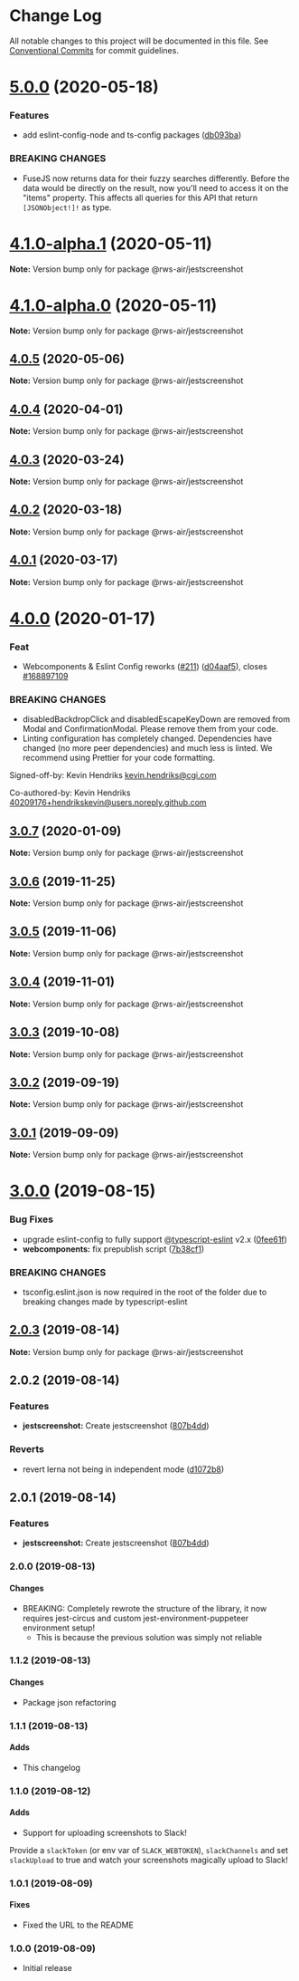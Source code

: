# Change Log

All notable changes to this project will be documented in this file.
See [Conventional Commits](https://conventionalcommits.org) for commit guidelines.

# [5.0.0](https://github.com/RWS-NL/air-node-packages/compare/@rws-air/jestscreenshot@4.1.0-alpha.1...@rws-air/jestscreenshot@5.0.0) (2020-05-18)


### Features

* add eslint-config-node and ts-config packages ([db093ba](https://github.com/RWS-NL/air-node-packages/commit/db093ba39bab3c6b97a689017b9a7f41d6422fde))


### BREAKING CHANGES

* FuseJS now returns data for their fuzzy searches
differently. Before the data would be directly on the result, now you'll
need to access it on the "items" property. This affects all queries for
this API that return `[JSONObject!]!` as type.





# [4.1.0-alpha.1](https://github.com/RWS-NL/air-node-packages/compare/@rws-air/jestscreenshot@4.1.0-alpha.0...@rws-air/jestscreenshot@4.1.0-alpha.1) (2020-05-11)

**Note:** Version bump only for package @rws-air/jestscreenshot





# [4.1.0-alpha.0](https://github.com/RWS-NL/air-node-packages/compare/@rws-air/jestscreenshot@4.0.5...@rws-air/jestscreenshot@4.1.0-alpha.0) (2020-05-11)

**Note:** Version bump only for package @rws-air/jestscreenshot





## [4.0.5](https://github.com/RWS-NL/air-node-packages/compare/@rws-air/jestscreenshot@4.0.4...@rws-air/jestscreenshot@4.0.5) (2020-05-06)

**Note:** Version bump only for package @rws-air/jestscreenshot





## [4.0.4](https://github.com/RWS-NL/air-node-packages/compare/@rws-air/jestscreenshot@4.0.3...@rws-air/jestscreenshot@4.0.4) (2020-04-01)

**Note:** Version bump only for package @rws-air/jestscreenshot

## [4.0.3](https://github.com/RWS-NL/air-node-packages/compare/@rws-air/jestscreenshot@4.0.2...@rws-air/jestscreenshot@4.0.3) (2020-03-24)

**Note:** Version bump only for package @rws-air/jestscreenshot

## [4.0.2](https://github.com/RWS-NL/air-node-packages/compare/@rws-air/jestscreenshot@4.0.1...@rws-air/jestscreenshot@4.0.2) (2020-03-18)

**Note:** Version bump only for package @rws-air/jestscreenshot

## [4.0.1](https://github.com/RWS-NL/air-node-packages/compare/@rws-air/jestscreenshot@4.0.0...@rws-air/jestscreenshot@4.0.1) (2020-03-17)

**Note:** Version bump only for package @rws-air/jestscreenshot

# [4.0.0](https://github.com/RWS-NL/air-node-packages/compare/@rws-air/jestscreenshot@3.0.7...@rws-air/jestscreenshot@4.0.0) (2020-01-17)

### Feat

- Webcomponents & Eslint Config reworks ([#211](https://github.com/RWS-NL/air-node-packages/issues/211)) ([d04aaf5](https://github.com/RWS-NL/air-node-packages/commit/d04aaf50a4bbead1e6d6af3c629b888cd1da976b)), closes [#168897109](https://github.com/RWS-NL/air-node-packages/issues/168897109)

### BREAKING CHANGES

- disabledBackdropClick and disabledEscapeKeyDown are removed from Modal and ConfirmationModal. Please remove them from your code.
- Linting configuration has completely changed. Dependencies have changed (no more peer dependencies) and much less is linted. We recommend using Prettier for your code formatting.

Signed-off-by: Kevin Hendriks <kevin.hendriks@cgi.com>

Co-authored-by: Kevin Hendriks <40209176+hendrikskevin@users.noreply.github.com>

## [3.0.7](https://github.com/RWS-NL/air-node-packages/compare/@rws-air/jestscreenshot@3.0.6...@rws-air/jestscreenshot@3.0.7) (2020-01-09)

**Note:** Version bump only for package @rws-air/jestscreenshot

## [3.0.6](https://github.com/RWS-NL/air-node-packages/compare/@rws-air/jestscreenshot@3.0.5...@rws-air/jestscreenshot@3.0.6) (2019-11-25)

**Note:** Version bump only for package @rws-air/jestscreenshot

## [3.0.5](https://github.com/RWS-NL/air-node-packages/compare/@rws-air/jestscreenshot@3.0.4...@rws-air/jestscreenshot@3.0.5) (2019-11-06)

**Note:** Version bump only for package @rws-air/jestscreenshot

## [3.0.4](https://github.com/RWS-NL/air-node-packages/compare/@rws-air/jestscreenshot@3.0.3...@rws-air/jestscreenshot@3.0.4) (2019-11-01)

**Note:** Version bump only for package @rws-air/jestscreenshot

## [3.0.3](https://github.com/RWS-NL/air-node-packages/compare/@rws-air/jestscreenshot@3.0.2...@rws-air/jestscreenshot@3.0.3) (2019-10-08)

**Note:** Version bump only for package @rws-air/jestscreenshot

## [3.0.2](https://github.com/RWS-NL/air-node-packages/compare/@rws-air/jestscreenshot@3.0.1...@rws-air/jestscreenshot@3.0.2) (2019-09-19)

**Note:** Version bump only for package @rws-air/jestscreenshot

## [3.0.1](https://github.com/RWS-NL/air-node-packages/compare/@rws-air/jestscreenshot@3.0.0...@rws-air/jestscreenshot@3.0.1) (2019-09-09)

**Note:** Version bump only for package @rws-air/jestscreenshot

# [3.0.0](https://github.com/RWS-NL/air-node-packages/compare/@rws-air/jestscreenshot@2.0.3...@rws-air/jestscreenshot@3.0.0) (2019-08-15)

### Bug Fixes

- upgrade eslint-config to fully support [@typescript-eslint](https://github.com/typescript-eslint) v2.x ([0fee61f](https://github.com/RWS-NL/air-node-packages/commit/0fee61f))
- **webcomponents:** fix prepublish script ([7b38cf1](https://github.com/RWS-NL/air-node-packages/commit/7b38cf1))

### BREAKING CHANGES

- tsconfig.eslint.json is now required in the root of the folder due to breaking
  changes made by typescript-eslint

## [2.0.3](https://github.com/RWS-NL/air-node-packages/compare/@rws-air/jestscreenshot@2.0.2...@rws-air/jestscreenshot@2.0.3) (2019-08-14)

**Note:** Version bump only for package @rws-air/jestscreenshot

## 2.0.2 (2019-08-14)

### Features

- **jestscreenshot:** Create jestscreenshot ([807b4dd](https://github.com/RWS-NL/air-node-packages/commit/807b4dd))

### Reverts

- revert lerna not being in independent mode ([d1072b8](https://github.com/RWS-NL/air-node-packages/commit/d1072b8))

## 2.0.1 (2019-08-14)

### Features

- **jestscreenshot:** Create jestscreenshot ([807b4dd](https://github.com/RWS-NL/air-node-packages/commit/807b4dd))

### 2.0.0 (2019-08-13)

#### Changes

- BREAKING: Completely rewrote the structure of the library, it now requires jest-circus and custom jest-environment-puppeteer environment setup!
  - This is because the previous solution was simply not reliable

### 1.1.2 (2019-08-13)

#### Changes

- Package json refactoring

### 1.1.1 (2019-08-13)

#### Adds

- This changelog

### 1.1.0 (2019-08-12)

#### Adds

- Support for uploading screenshots to Slack!

Provide a `slackToken` (or env var of `SLACK_WEBTOKEN`), `slackChannels` and set `slackUpload` to true and watch your screenshots magically upload to Slack!

### 1.0.1 (2019-08-09)

#### Fixes

- Fixed the URL to the README

### 1.0.0 (2019-08-09)

- Initial release
